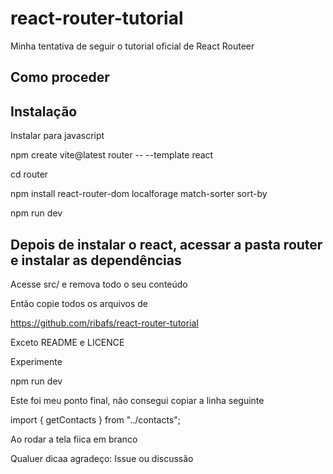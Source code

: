 # react-router-tutorial
Minha tentativa de seguir o tutorial oficial de React Routeer

## Como proceder

## Instalação

Instalar para javascript

npm create vite@latest router -- --template react

cd router

npm install react-router-dom localforage match-sorter sort-by

npm run dev

## Depois de instalar o react, acessar a pasta router e instalar as dependências

Acesse src/ e remova todo o seu conteúdo

Então copie todos os arquivos de

https://github.com/ribafs/react-router-tutorial

Exceto README e LICENCE

Experimente

npm run dev

Este foi meu ponto final, não consegui copiar a linha seguinte

import { getContacts } from "../contacts";

Ao rodar a tela fiica em branco

Qualuer dicaa agradeço: Issue ou discussão

